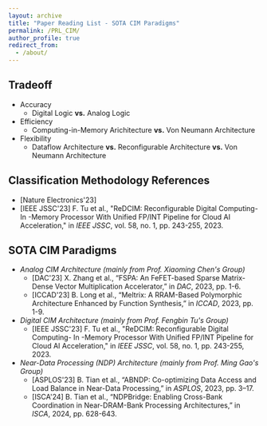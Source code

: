 ```yaml
---
layout: archive
title: "Paper Reading List - SOTA CIM Paradigms"
permalink: /PRL_CIM/
author_profile: true
redirect_from:
  - /about/
---
```


## **Tradeoff**
* Accuracy
  - Digital Logic **vs.** Analog Logic
* Efficiency
  - Computing-in-Memory Arichitecture **vs.** Von Neumann Architecture
* Flexibility
  - Dataflow Architecture **vs.** Reconfigurable Architecture **vs.** Von Neumann Architecture

## **Classification Methodology References**

* [Nature Electronics'23]
* [IEEE JSSC'23] F. Tu et al., "ReDCIM: Reconfigurable Digital Computing- In -Memory Processor With Unified FP/INT Pipeline for Cloud AI Acceleration," in *IEEE JSSC*, vol. 58, no. 1, pp. 243-255, 2023.

## **SOTA CIM Paradigms**
* *Analog CIM Architecture (mainly from Prof. Xiaoming Chen's Group)*
  - [DAC'23] X. Zhang et al., “FSPA: An FeFET-based Sparse Matrix-Dense Vector Multiplication Accelerator,” in *DAC*, 2023, pp. 1-6.
  - [ICCAD'23] B. Long et al., “Meltrix: A RRAM-Based Polymorphic Architecture Enhanced by Function Synthesis,” in *ICCAD*, 2023, pp. 1-9.
* *Digital CIM Architecture (mainly from Prof. Fengbin Tu's Group)*
  - [IEEE JSSC'23] F. Tu et al., "ReDCIM: Reconfigurable Digital Computing- In -Memory Processor With Unified FP/INT Pipeline for Cloud AI Acceleration," in *IEEE JSSC*, vol. 58, no. 1, pp. 243-255, 2023.
* *Near-Data Processing (NDP) Architecture (mainly from Prof. Ming Gao's Group)*
  - [ASPLOS'23] B. Tian et al., “ABNDP: Co-optimizing Data Access and Load Balance in Near-Data Processing,” in *ASPLOS*, 2023, pp. 3–17.
  - [ISCA'24] B. Tian et al., “NDPBridge: Enabling Cross-Bank Coordination in Near-DRAM-Bank Processing Architectures,” in *ISCA*, 2024, pp. 628-643.
